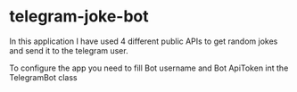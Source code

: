 # telegram-joke-bot

In this application I have used 4 different public APIs to get random jokes and send it to the telegram user.

To configure the app you need to fill Bot username and Bot ApiToken int the TelegramBot class

